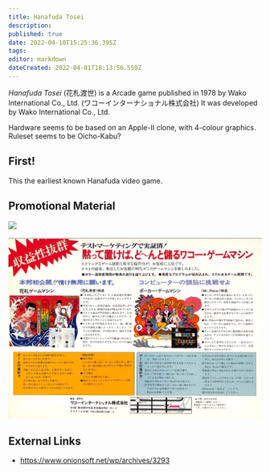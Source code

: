 ```yaml
---
title: Hanafuda Tosei
description: 
published: true
date: 2022-04-10T15:25:36.395Z
tags: 
editor: markdown
dateCreated: 2022-04-01T18:13:56.559Z
---
```


_Hanafuda Tosei_ (<span lang='ja'>花札渡世</span>) is a Arcade game published in 1978 by Wako International Co., Ltd. (<span lang='ja'>ワコーインターナショナル株式会社</span>)
It was developed by Wako International Co., Ltd.

Hardware seems to be based on an Apple-II clone, with 4-colour graphics. Ruleset seems to be Oicho-Kabu?

## First!
This the earliest known Hanafuda video game.

## Promotional Material

![](https://www.onionsoft.net/wp/wp-content/uploads/2020/10/wako00.jpg)

![hanafuda-tosei-2.jpg](/hanafuda-tosei-2.jpg)

## External Links
- https://www.onionsoft.net/wp/archives/3293